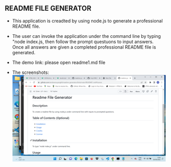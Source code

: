## README FILE GENERATOR ##

- This application is creadted by using node.js to generate a professional README file.

- The user can invoke the application under the command line by typing "node index.js,
then follow the prompt questuons to input answers. Once all answers are given a completed
professional README file is generated.

- The demo link: please open readme1.md file

- The screenshots: ![Screenshot](assets/images/screenshot.png)